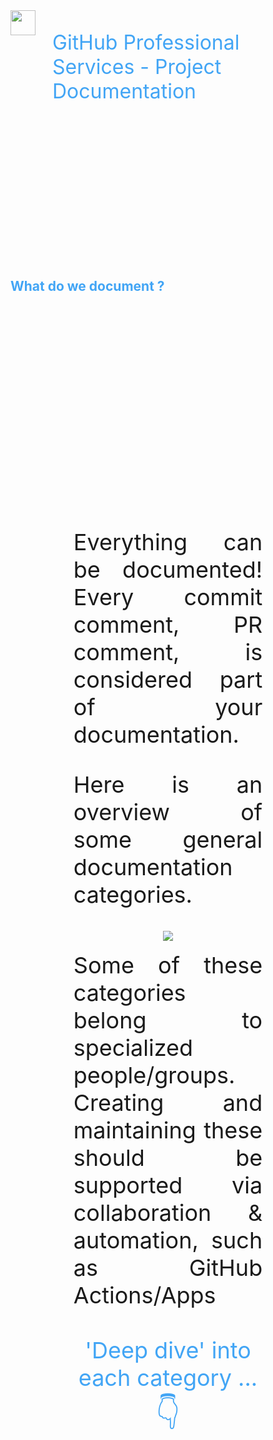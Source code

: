 <div style="height:10vh; display: flex; font-size: 32px; color: #42A5F5; text-align: left; border: 0px dashed blue;">
<img height="40px" src="images/octo-white.png">&nbsp;&nbsp;&nbsp;<p>GitHub Professional Services - Project Documentation</p>
</div>
<div style="height:10vh; color: #42A5F5; border: 0px dashed blue;">
<h2>What do we document ?</h2>
</div>
<div style="height:75vh; ; border: 0px dashed blue;">
<div style="font-size: 36px; text-align: justify; width: 60%; margin: 0% 20% 0% 20%;">
Everything can be documented! Every commit comment, PR comment, is considered part of your documentation.

Here is an overview of some general documentation categories.
</div>

<div style="font-size: 36px; text-align: center; width: 60%; margin: 0% 20% 0% 20%;">
<img src="images/docs-categories.png">
</div>
<br>
<div style="font-size: 36px; text-align: justify; width: 60%; margin: 0% 20% 0% 20%;">
Some of these categories belong to specialized people/groups. Creating and maintaining these should be supported via collaboration & automation, such as GitHub Actions/Apps

<div style="font-size: 36px; color: #42A5F5; text-align: center;">
<br>
'Deep dive' into each category ...
<span style='font-size:50px;'>&#128071;</span>
</div>
</div>

</div>

<div style="height:10vh; font-size: 36px; color: #42A5F5; text-align: center; border: 0px dashed blue;">

</div>

Note:

This can be a rabbit hole, do not get "consumed" by your documentation efforts. Collaborate with specialized teams

What parts of docs are portable vs. github-specific (Git vs GitHub)

- General explanation of the project (for anyone)
- How to use the project (for consumers)
- What restrictions exist for the project (for consumers)
- How to develop the project (for contributors)
- How to ask questions and make suggestions (for community members)
